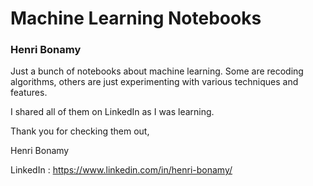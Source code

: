 
# Machine Learning Notebooks
### Henri Bonamy

Just a bunch of notebooks about machine learning. Some are recoding algorithms, others are just experimenting with various techniques and features.

I shared all of them on LinkedIn as I was learning.

Thank you for checking them out,

Henri Bonamy

LinkedIn : https://www.linkedin.com/in/henri-bonamy/
